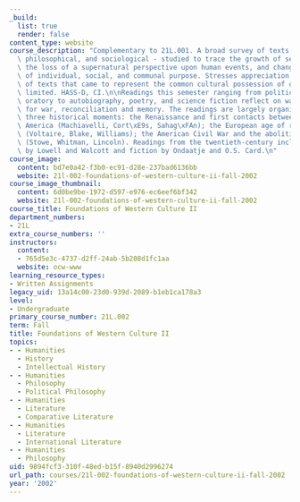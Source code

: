 ```yaml
---
_build:
  list: true
  render: false
content_type: website
course_description: "Complementary to 21L.001. A broad survey of texts - literary,\
  \ philosophical, and sociological - studied to trace the growth of secular humanism,\
  \ the loss of a supernatural perspective upon human events, and changing conceptions\
  \ of individual, social, and communal purpose. Stresses appreciation and analysis\
  \ of texts that came to represent the common cultural possession of our time. Enrollment\
  \ limited. HASS-D, CI.\n\nReadings this semester ranging from political theory and\
  \ oratory to autobiography, poetry, and science fiction reflect on war, motives\
  \ for war, reconciliation and memory. The readings are largely organized around\
  \ three historical moments: the Renaissance and first contacts between Europe and\
  \ America (Machiavelli, Cort\xE9s, Sahag\xFAn); the European age of revolutions\
  \ (Voltaire, Blake, Williams); the American Civil War and the abolition of slavery\
  \ (Stowe, Whitman, Lincoln). Readings from the twentieth-century include poetry\
  \ by Lowell and Walcott and fiction by Ondaatje and O.S. Card.\n"
course_image:
  content: bd7e0a42-f3b0-ec91-d28e-237bad6136bb
  website: 21l-002-foundations-of-western-culture-ii-fall-2002
course_image_thumbnail:
  content: 6d0be9be-1972-d597-e976-ec6eef6bf342
  website: 21l-002-foundations-of-western-culture-ii-fall-2002
course_title: Foundations of Western Culture II
department_numbers:
- 21L
extra_course_numbers: ''
instructors:
  content:
  - 765d5e3c-4737-d2ff-24ab-5b208d1fc1aa
  website: ocw-www
learning_resource_types:
- Written Assignments
legacy_uid: 13a14c00-23d0-939d-2089-b1eb1ca178a3
level:
- Undergraduate
primary_course_number: 21L.002
term: Fall
title: Foundations of Western Culture II
topics:
- - Humanities
  - History
  - Intellectual History
- - Humanities
  - Philosophy
  - Political Philosophy
- - Humanities
  - Literature
  - Comparative Literature
- - Humanities
  - Literature
  - International Literature
- - Humanities
  - Philosophy
uid: 9894fcf3-310f-48ed-b15f-8940d2996274
url_path: courses/21l-002-foundations-of-western-culture-ii-fall-2002
year: '2002'
---
```

